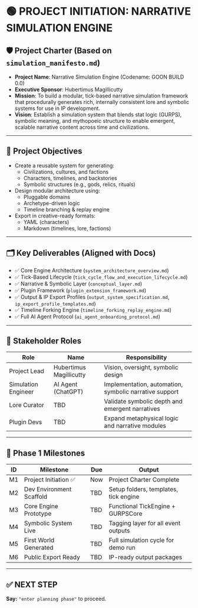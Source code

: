 # 🟢 PROJECT INITIATION: NARRATIVE SIMULATION ENGINE

## 🛡️ Project Charter (Based on `simulation_manifesto.md`)

- **Project Name**: Narrative Simulation Engine (Codename: GOON BUILD 0.0)
- **Executive Sponsor**: Hubertimus Magillicutty
- **Mission**: To build a modular, tick-based narrative simulation framework that procedurally generates rich, internally consistent lore and symbolic systems for use in IP development.
- **Vision**: Establish a simulation system that blends stat logic (GURPS), symbolic meaning, and mythopoeic structure to enable emergent, scalable narrative content across time and civilizations.

---

## 🎯 Project Objectives

- Create a reusable system for generating:
  - Civilizations, cultures, and factions
  - Characters, timelines, and backstories
  - Symbolic structures (e.g., gods, relics, rituals)
- Design modular architecture using:
  - Pluggable domains
  - Archetype-driven logic
  - Timeline branching & replay engine
- Export in creative-ready formats:
  - YAML (characters)
  - Markdown (timelines, lore, factions)

---

## 🗂️ Key Deliverables (Aligned with Docs)

- ✅ Core Engine Architecture (`system_architecture_overview.md`)
- ✅ Tick-Based Lifecycle (`tick_cycle_flow_and_execution_lifecycle.md`)
- ✅ Narrative & Symbolic Layer (`conceptual_layer.md`)
- ✅ Plugin Framework (`plugin_extension_framework.md`)
- ✅ Output & IP Export Profiles (`output_system_specification.md`, `ip_export_profile_templates.md`)
- ✅ Timeline Forking Engine (`timeline_forking_replay_engine.md`)
- ✅ Full AI Agent Protocol (`ai_agent_onboarding_protocol.md`)

---

## 👥 Stakeholder Roles

| Role                | Name                    | Responsibility                                         |
| ------------------- | ----------------------- | ------------------------------------------------------ |
| Project Lead        | Hubertimus Magillicutty | Vision, oversight, symbolic design                     |
| Simulation Engineer | AI Agent (ChatGPT)      | Implementation, automation, symbolic narrative support |
| Lore Curator        | TBD                     | Validate symbolic depth and emergent narratives        |
| Plugin Devs         | TBD                     | Expand metaphysical logic and narrative modules        |

---

## 🧱 Phase 1 Milestones

| ID  | Milestone                | Due | Output                                |
| --- | ------------------------ | --- | ------------------------------------- |
| M1  | Project Initiation ✅    | Now | Project Charter Complete              |
| M2  | Dev Environment Scaffold | TBD | Setup folders, templates, tick engine |
| M3  | Core Engine Prototype    | TBD | Functional TickEngine + GURPSCore     |
| M4  | Symbolic System Live     | TBD | Tagging layer for all event outputs   |
| M5  | First World Generated    | TBD | Full simulation cycle for demo run    |
| M6  | Public Export Ready      | TBD | IP-ready output packages              |

---

## ✅ NEXT STEP

**Say:** `"enter planning phase"` to proceed.
